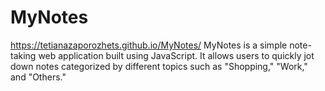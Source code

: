 # MyNotes
https://tetianazaporozhets.github.io/MyNotes/
MyNotes is a simple note-taking web application built using JavaScript. It allows users to quickly jot down notes categorized by different topics such as "Shopping," "Work," and "Others."
